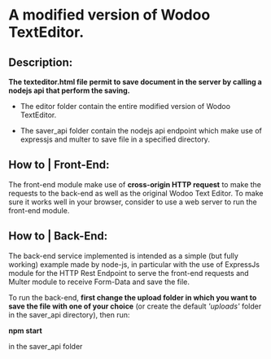 # A modified version of Wodoo TextEditor.

## Description:

**The texteditor.html file permit to save document in the server by calling a nodejs api that perform the saving.**

* The editor folder contain the entire modified version of Wodoo TextEditor.

* The saver_api folder contain the nodejs api endpoint which make use of expressjs and multer to save file in a specified directory.

## How to | Front-End:

The front-end module make use of **cross-origin HTTP request** to make the requests to the back-end as well as the original Wodoo Text Editor.
To make sure it works well in your browser, consider to use a web server to run the front-end module.

## How to | Back-End:

The back-end service implemented is intended as a simple (but fully working) example made by node-js, in particular with the use of ExpressJs module for the HTTP Rest Endpoint to serve the front-end requests and Multer module to receive Form-Data and save the file.

To run the back-end, **first change the upload folder in which you want to save the file with one of your choice** (or create the default *'uploads'* folder in the saver_api directory), then run:

**npm start**

in the saver_api folder
